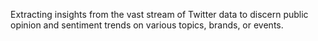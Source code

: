 Extracting insights from the vast stream of Twitter data to discern public opinion and sentiment trends on various topics, brands, or events.
